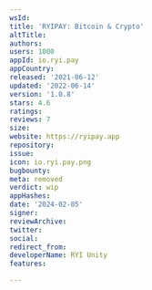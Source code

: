 ```yaml
---
wsId: 
title: 'RYIPAY: Bitcoin & Crypto'
altTitle: 
authors: 
users: 1000
appId: io.ryi.pay
appCountry: 
released: '2021-06-12'
updated: '2022-06-14'
version: '1.0.8'
stars: 4.6
ratings: 
reviews: 7
size: 
website: https://ryipay.app
repository: 
issue: 
icon: io.ryi.pay.png
bugbounty: 
meta: removed
verdict: wip
appHashes: 
date: '2024-02-05'
signer: 
reviewArchive: 
twitter: 
social: 
redirect_from: 
developerName: RYI Unity
features: 

---
```


